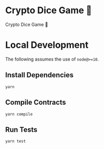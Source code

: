 # Crypto Dice Game 🎲
Crypto Dice Game 🎲

# Local Development

The following assumes the use of `node@>=10`.

## Install Dependencies

`yarn`

## Compile Contracts

`yarn compile`

## Run Tests

`yarn test`